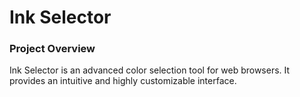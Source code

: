 # Ink Selector

### Project Overview
Ink Selector is an advanced color selection tool for web browsers. It provides an intuitive and highly customizable interface.
